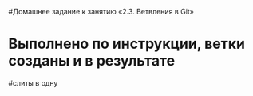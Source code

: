#Домашнее задание к занятию «2.3. Ветвления в Git»
# Выполнено по инструкции, ветки созданы и в результате
#слиты в одну